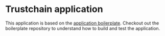 # Trustchain application

This application is based on the [application boilerplate](https://github.com/LedgerHQ/app-boilerplate).
Checkout out the boilerplate repository to understand how to build and test the application.
